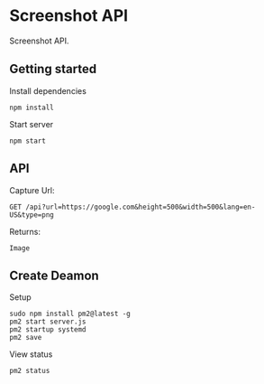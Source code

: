 # Screenshot API

Screenshot API.

## Getting started

Install dependencies
```
npm install
```

Start server
```
npm start
```

## API

Capture Url:
```
GET /api?url=https://google.com&height=500&width=500&lang=en-US&type=png
```
Returns:
```
Image
```

## Create Deamon

Setup
```
sudo npm install pm2@latest -g
pm2 start server.js
pm2 startup systemd
pm2 save
```

View status
```
pm2 status
```
